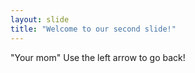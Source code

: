 ```yaml
---
layout: slide
title: "Welcome to our second slide!"
---
```

"Your mom"
Use the left arrow to go back!
